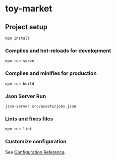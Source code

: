 # toy-market

## Project setup
```
npm install
```

### Compiles and hot-reloads for development
```
npm run serve
```

### Compiles and minifies for production
```
npm run build
```

### Json Server Run
```
json-server src/assets/jobs.json
```

### Lints and fixes files
```
npm run lint
```

### Customize configuration
See [Configuration Reference](https://cli.vuejs.org/config/).
